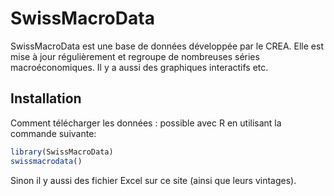 
# SwissMacroData

<!-- badges: start -->
<!-- badges: end -->

SwissMacroData est une base de données développée par le CREA. Elle est mise à jour régulièrement et regroupe de nombreuses séries macroéconomiques. Il y a aussi des graphiques interactifs etc.

## Installation

Comment télécharger les données : possible avec R en utilisant la commande suivante:

``` r
library(SwissMacroData)
swissmacrodata()
```

Sinon il y aussi des fichier Excel sur ce site (ainsi que leurs vintages).


